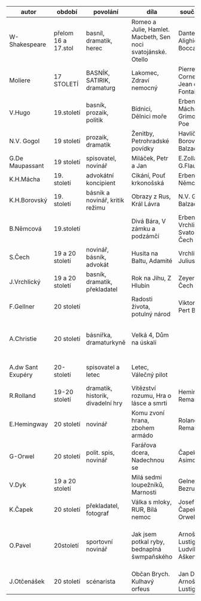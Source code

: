 | autor             | období              | povolání                          | díla                                                         | současníci                            | ostatní                                                         | datum     | Období                   |
| ----------------- | ------------------- | --------------------------------- | ------------------------------------------------------------ | ------------------------------------- | --------------------------------------------------------------- | --------- | ------------------------ |
| W-Shakespeare     | přelom 16 a 17.stol | basníl, dramatik, herec           | Romeo a Julie, Hamlet. Macbeth, Sen noci svatojánské. Otello | Dante Alighiery, Boccacio             | 38 her                                                          | 1564-1616 |                          |
| Moliere           | 17 STOLETÍ          | BASNÍK, SATIRIK, dramaturg        | Lakomec, Zdraví nemocný                                      | Pierre Corneille, Jean de La Fontaine |                                                                 | 1622-1673 |                          |
| V.Hugo            | 19.století          | basník, prozaik, politik          | Bídnici, Dělnici moře                                        | Erben, Mácha, Grimové, Poe            | důstojník řádu čestné legie                                     | 1802-1885 |                          |
| N.V. Gogol        | 19 století          | prozaik, dramatik                 | Ženitby, Petrohradské povídky                                | Havlíček Borovský, Balzac             | podnikl cestu doJerusaléma,                                     | 1809-1852 | kritický realismus       |
| G.De Maupassant   | 19 století          | spisovatel, novinář               | Miláček, Petr a Jan                                          | E.Zolla, G.Flauberte                  |                                                                 | 1850-1893 | realismus anaturalismua  |
| K.H.Mácha         | 19. století         | advokátní koncipient              | Cikání, Pouť krkonošská                                      | Erben, Němcová                        |                                                                 | 1810-1836 | romantismus              |
| K.H.Borovský      | 19. století         | básnik a novinář, kritik režimu   | Obrazy z Rus, Král Lávra                                     | N.V. Gogol, Balzac                    | uvězněn v Brixenu                                               | 1821-1856 | realismus anaturalismua  |
| B.Němcová         | 19.století          |                                   | Divá Bára, V zámku a podzámčí                                | Erben, Vrchlický, Svatopluk Čech      |                                                                 | 1820-1862 | rromantismus a realismus |
| S.Čech            | 19 a 20 století     | novinář, básník, advokát          | Husita na Baltu, Adamité                                     | Vrchlický, Julius Zeyer               |                                                                 | 1840-1908 | ruchovci/lumírovci       |
| J.Vrchlický       | 19 a 20 století     | basník, dramatik, překladatel     | Rok na Jihu, Z Hlubin                                        | Zeyer, S Čech                         | psal divadelní hry                                              | 1853-1912 | ruchovci/lumírovci       |
| F.Gellner         | 20 století          |                                   | Radosti života, potulný národ                                | Viktor Dyk, Pert Bezruč               | umřel na frontě                                                 | 1881-1914 | anarch. Buřiči           |
| A.Christie        | 20 století          | básniřka, dramaturkyně            | Velká 4, Dům na úskalí                                       |                                       | v počtu prodaných knih ji předstihuje jen Shakespeare           | 1890-1976 |                          |
| A.dw Sant Exupéry | 20-století          | spisovatel a letec                | Letec, Válečný pilot                                         |                                       | zahynul v letadle za 2-sv. války                                | 1900-1944 | meziválečné období       |
| R.Rolland         | 19-20 století       | dramatik, historik, divadelní hry | Vítězství rozumu, Hra o lásce a smrti                        | Hemingway, Remarque                   | nobelova cena za lit. 1915                                      | 1866-1944 | ztracená generace        |
| E.Hemingway       | 20 století          | novinář                           | Komu zvoní hrana, zbohem armádo                              | Roland, Remarque                      | získal Pulitzerovu cenu                                         | 1899-1961 | ztracená generace        |
| G-Orwel           | 20 století          | polit. spis, novinář              | Farářova dcera, Nadechnou se                                 | Čapek, Asimov                         |                                                                 | 1903-1952 | meziválečné období       |
| V.Dyk             | 19 a 20 století     |                                   | Milá sedmi loupežníků, Marnosti                              | Gelner, Bezruč                        | poslanec a senátor                                              | 1877-1931 | anarch. Buřiči           |
| K.Čapek           | 20 století          | překladatel, fotograf             | Válka s mloky, RUR, Bílá nemoc                               | Josef Čapek, Orwel                    | bratr J.Čapek -spisovatel                                       | 1890-1938 | meziválečné období       |
| O.Pavel           | 20století           | sportovní novinář                 | Jak jsem potkal ryby, bednaplná šwmpaňského                  | Arnošt Lustig, Ludvík Aškenazy        | otec a bratři byli v koncentračním táboře, hrál hokej za soartu | 1930-1773 | reakce na WW             |
| J.Otčenášek       | 20 století          | scénarista                        | Občan Brych. Kulhavý orfeus                                  | Jan Drda, Arnošt Lustig               |                                                                 | 1924-1979 | reakce na WW             |
